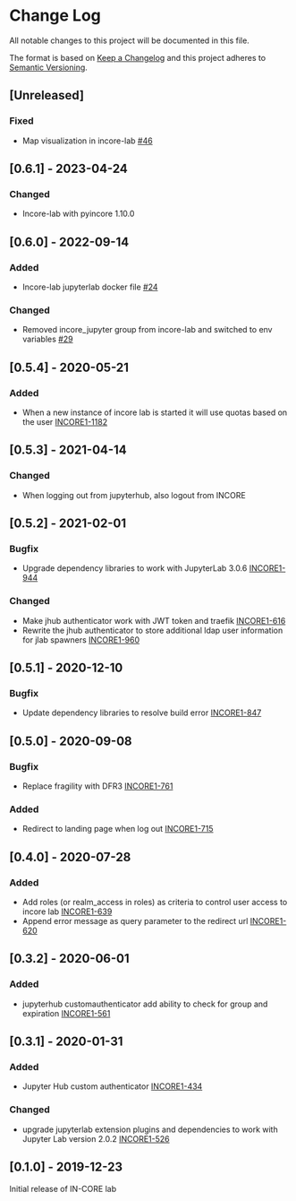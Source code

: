# Change Log

All notable changes to this project will be documented in this file.

The format is based on [Keep a Changelog](http://keepachangelog.com/)
and this project adheres to [Semantic Versioning](http://semver.org/).

## [Unreleased]

### Fixed
- Map visualization in incore-lab [#46](https://github.com/IN-CORE/incore-lab/issues/46)

## [0.6.1] - 2023-04-24

### Changed
- Incore-lab with pyincore 1.10.0

## [0.6.0] - 2022-09-14

### Added
- Incore-lab jupyterlab docker file [#24](https://github.com/IN-CORE/incore-lab/issues/24)

### Changed
- Removed incore_jupyter group from incore-lab and switched to env variables [#29](https://github.com/IN-CORE/incore-lab/issues/29)

## [0.5.4] - 2020-05-21

### Added
- When a new instance of incore lab is started it will use quotas based on the user [INCORE1-1182](https://opensource.ncsa.illinois.edu/jira/browse/INCORE1-1182)


## [0.5.3] - 2021-04-14

### Changed
- When logging out from jupyterhub, also logout from INCORE


## [0.5.2] - 2021-02-01

### Bugfix
- Upgrade dependency libraries to work with JupyterLab 3.0.6 [INCORE1-944](https://opensource.ncsa.illinois.edu/jira/browse/INCORE1-944)

### Changed
- Make jhub authenticator work with JWT token and traefik [INCORE1-616](https://opensource.ncsa.illinois.edu/jira/browse/INCORE1-616)
- Rewrite the jhub authenticator to store additional ldap user information for jlab spawners [INCORE1-960](https://opensource.ncsa.illinois.edu/jira/browse/INCORE1-960)


## [0.5.1] - 2020-12-10

### Bugfix
- Update dependency libraries to resolve build error [INCORE1-847](https://opensource.ncsa.illinois.edu/jira/browse/INCORE1-847)


## [0.5.0] - 2020-09-08

### Bugfix
- Replace fragility with DFR3 [INCORE1-761](https://opensource.ncsa.illinois.edu/jira/browse/INCORE1-761)

### Added
- Redirect to landing page when log out [INCORE1-715](https://opensource.ncsa.illinois.edu/jira/browse/INCORE1-715)


## [0.4.0] - 2020-07-28

### Added
- Add roles (or realm_access in roles) as criteria to control user access to incore lab [INCORE1-639](https://opensource.ncsa.illinois.edu/jira/browse/INCORE1-639)
- Append error message as query parameter to the redirect url [INCORE1-620](https://opensource.ncsa.illinois.edu/jira/browse/INCORE1-620)

## [0.3.2] - 2020-06-01

### Added
- jupyterhub customauthenticator add ability to check for group and expiration [INCORE1-561](https://opensource.ncsa.illinois.edu/jira/browse/INCORE1-561)

## [0.3.1] - 2020-01-31

### Added
- Jupyter Hub custom authenticator [INCORE1-434](INCORE-1042-writing-custom-authenticator-in-jupyterhub)

### Changed
- upgrade jupyterlab extension plugins and dependencies to work with Jupyter Lab version 2.0.2 [INCORE1-526](https://opensource.ncsa.illinois.edu/jira/browse/INCORE1-526)


## [0.1.0] - 2019-12-23
Initial release of IN-CORE lab
